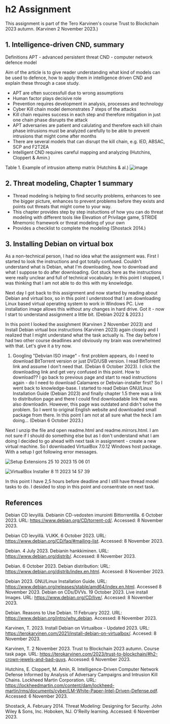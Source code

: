 # h2 Assignment
This assignment is part of the Tero Karvinen's course Trust to Blockchain 2023 autumn. (Karvinen 2 November 2023.)

## 1. Intelligence-driven CND, summary
Definitions
APT - advanced persistent threat
CND - computer network defence model

Aim of the article is to give reader understanding what kind of models can be used to defence, how to apply them in intelligence driven CND and explain these through a case study.

 * APT are often successfull due to wrong assumptions
 * Human factor plays decisive role
 * Prevention requires development in analysis, processes and technology
 * Cyber Kill chain model demonstrates 7 steps of the attacks 
 * Kill chain requires success in each step and therefore mitigation in just one chain phase disrupts the attack
 * APT adversaries are patient and calulating and therefore each kill chain phase intrusions must be analyzed carefully to be able to prevent intrusions that might come after months
 * There are several models that can disrupt the kill chain, e.g. IED, ABSAC, SCP and F2T2EA
 * Intelligent CND requires careful mapping and analyzing
(Hutchins, Cloppert & Amin.)

Table 1. Example of intrusion attemp matrix (Hutchins & al.)
![image](https://github.com/bei513/ICTsecuritybasics/assets/149093922/aba4259b-2365-47f5-9290-dd925d549f6e)

## 2. Threat modeling, Chapter 1 summary 
* Thread modeling is helping to find security problems, enhances to see the bigger picture, enhances to prevent problems before they exists and points out threats that might come to your way.
* This chapter provides step by step instuctions of how you can do threat modeling with different tools like Elevation of Privilage game, STRIDE Mnemonic framework or threat modeling of your own
* Provides a checklist to complete the modeling
(Shostack 2014.)

## 3. Installing Debian on virtual box
As a non-technical person, I had no idea what the assignment was. First I started to look the instructions and got totally confused. Couldn't understand what is Debian, what I'm downloading, how to download and what I suppose to do after downloading. Got stuck here as the instructions were really unclear and full of technical vocabulary. In this point I stopped, I was thinking that I am not able to do this with my knowledge. 

Next day I got back to this assignment and now started by reading about Debian and virtual box, so in this point I understood that I am downloading Linux based virtual operating system to work in Windows PC. Live installation image allows this without any changes in hard drive. Got it - now I start to understand assignment a little bit. (Debian 2022 & 2023.)

In this point I looked the assighment (Karvinen 2 November 2023) and Install Debian virtual box instructions (Karvinen 2023) again closely and I realized that I might understand what the task actually is. The day before I had two other course deadlines and obviously my brain was overwhelmed with that. Let's give it a try now.
1. Googling "Debvian ISO image" - first problem appears, do I need to download BitTorrent version or just DVD/USB version. I read BitTorrent link and assume I don't need that. (Debian 6 October 2023). I click the downloading link and get very confused in this point. How to download?? I go back to previous page and start to read instructions again - do I need to download Calamares or Debvian-installer first?
So I went back to knowledge-base. I started to read Debian GNU/Linux Installation Guide (Debian 2023) and finally chapter 1.5 there was a link to distribution page and there I could find downloadable link that was also downloadin. However, this page was outdated and didn't solve the problem. So I went to original English website and downloaded small package from there. In this point I am not at all sure what the heck I am doing... (Debian 6 October 2023.)

Next I unzip the file and open readme.html and readme.mirrors.html. I am not sure if I should do something else but as I don't understand what I am doing I decided to go ahead with next task in assignment - create a new virtual machine. So I downloaded VirtualBox 7.0.12 Windows host package. With a setup I got following error messages. 

![Setup Extensions 25 10 2023 15 06 01](https://github.com/bei513/ICTsecuritybasics/assets/149093922/852e197e-2f24-4afb-a747-171ab5798b47)

![VirtualBox Installer 8 11 2023 14 57 39](https://github.com/bei513/ICTsecuritybasics/assets/149093922/b672067c-cd89-438b-9874-ff930f5bfe4c)

In this point I have 2,5 hours before deadline and I still have thread model tasks to do. I desided to stop in this point and consentrate on next task.



## References
Debian CD levyillä. Debianin CD-vedosten imurointi Bittorrentilla. 6 October 2023. URL: https://www.debian.org/CD/torrent-cd/. Accessed: 8 November 2023. 

Debian CD levyillä. VUKK. 6 October 2023. URL: https://www.debian.org/CD/faq/#mailing-list. Accessed: 8 November 2023.

Debian. 4 July 2023. Debianin hankkiminen. URL: https://www.debian.org/distrib/. Accessed: 8 November 2023.

Debian. 6 October 2023. Debian distribution: URL: https://www.debian.org/distrib/index.en.html. Accessed: 8 November 2023.

Debian 2023. GNU/Linux Installation Guide. URL: https://www.debian.org/releases/stable/amd64/index.en.html. Accessed 8 November 2023.
Debian on CDs/DVVs. 19 October 2023. Live install Images. URL: https://www.debian.org/CD/live/. Accessed: 8 November 2023.

Debian. Reasons to Use Debian. 11 February 2022. URL: https://www.debian.org/intro/why_debian. Accessed: 8 November 2023. 

Karvinen, T. 2023. Install Debian on Virtualbox - Updated 2023. URL: https://terokarvinen.com/2021/install-debian-on-virtualbox/. Accesed: 8 November 2023. 

Karvinen, T. 2 November 2023. Trust to Blockchain 2023 autumn. Course task page. URL: https://terokarvinen.com/2023/trust-to-blockchain/#h2-crown-jewels-and-bad-guys. Accessed: 6 November 2023.

Hutchins, E. Cloppert, M. Amin, R.  Intelligence-Driven Computer Network Defense Informed by Analysis of Adversary Campaigns and Intrusion Kill Chains. Lockheed Martin Corporation. URL: https://lockheedmartin.com/content/dam/lockheed-martin/rms/documents/cyber/LM-White-Paper-Intel-Driven-Defense.pdf. Accessed: 6 November 2023.

Shostack, A. February 2014. Threat Modeling: Designing for Security. John Wiley & Sons, Inc. Hoboken, NJ. O'Reilly learning. Accessed: 6 November 2023.
